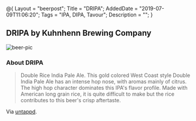 @{
 Layout = "beerpost";
 Title = "DRIPA";
 AddedDate = "2019-07-09T11:06:20";
 Tags = "IPA, DIPA, Tavour";
 Description = "";
 }
 

## DRIPA by Kuhnhenn Brewing Company

![beer-pic]

### About DRIPA

> Double Rice India Pale Ale. This gold colored West Coast style Double India Pale Ale has an intense hop nose, with aromas mainly of citrus. The high hop character dominates this IPA's flavor profile. Made with American long grain rice, it is quite difficult to make but the rice contributes to this beer's crisp aftertaste.

Via [untappd][untappd-url].

[untappd-url]: <https://untappd.com//b/kuhnhenn-brewing-company-dripa/8763>
[beer-pic]: https://jasonpowley.com/assets/img/2019-07-09-dripa.jpeg "DRIPA by Kuhnhenn Brewing Company"
